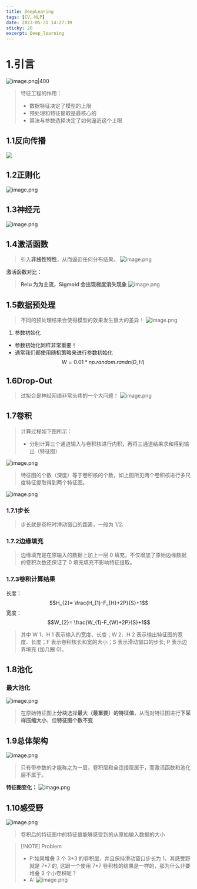 ```yaml
---
title: DeepLearing
tags: [CV，NLP]
date: 2023-05-31 14:27:39
sticky: 20
excerpt: Deep_learning
---
```


# 1.引言

![image.png|400](https://s2.loli.net/2023/05/31/mlfBuXI7pt2eCic.png)

> 特征工程的作用：
> 	- 数据特征决定了模型的上限
> 	- 预处理和特征提取是最核心的
> 	- 算法与参数选择决定了如何逼近这个上限


## 1.1反向传播

<img src="https://raw.githubusercontent.com/Alleyf/PictureMap/main/web_icons/202307251455407.png"/>

## 1.2正则化

![image.png](https://raw.githubusercontent.com/Alleyf/PictureMap/main/web_icons/202307251607343.png)

## 1.3神经元

![image.png](https://raw.githubusercontent.com/Alleyf/PictureMap/main/web_icons/202307251610745.png)

## 1.4激活函数

> 引入**非线性特性**，从而逼近任何分布结果。
![image.png](https://raw.githubusercontent.com/Alleyf/PictureMap/main/web_icons/202307251611276.png)

激活函数对比：
> **Relu 为为主流，Sigmoid 会出现梯度消失现象**
![image.png](https://raw.githubusercontent.com/Alleyf/PictureMap/main/web_icons/202307251616218.png)

## 1.5数据预处理

> 不同的预处理结果会使得模型的效果发生很大的差异！
![image.png](https://raw.githubusercontent.com/Alleyf/PictureMap/main/web_icons/202308012100980.png)
1. 参数初始化
 - 参数初始化同样非常重要！
 - 通常我们都使用随机策略来进行参数初始化
$$W = 0.01*np.random.randn (D, H)$$

## 1.6Drop-Out

> 过拟合是神经网络非常头疼的一个大问题！
![image.png](https://raw.githubusercontent.com/Alleyf/PictureMap/main/web_icons/202308012106533.png)

## 1.7卷积

> 计算过程如下图所示：
> - 分别计算三个通道输入与卷积核进行内积，再将三通道结果求和得到输出（特征图）

![image.png](https://raw.githubusercontent.com/Alleyf/PictureMap/main/web_icons/202308021949385.png)

> 特征图的个数（深度）等于卷积核的个数，如上图所见两个卷积核进行多尺度特征提取得到两个特征图。

![image.png](https://raw.githubusercontent.com/Alleyf/PictureMap/main/web_icons/202308121103471.png)


### 1.7.1步长

> 步长就是卷积时滑动窗口的距离，一般为 1/2.
### 1.7.2边缘填充

> 边缘填充是在原输入的数据上加上一层 0 填充，不仅增加了原始边缘数据的卷积次数还保证了 0 填充填充不影响特征提取。

### 1.7.3卷积计算结果

长度：$$H_{2}= \frac{H_{1}-F_{H}+2P}{S}+1$$
宽度： $$W_{2}= \frac{W_{1}-F_{W}+2P}{S}+1$$
> 其中 W 1、H 1 表示输入的宽度、长度；W 2、H 2 表示输出特征图的宽度、长度；F 表示卷积核长和宽的大小；S 表示滑动窗口的步长; P 表示边界填充 (加几圈 0)。


## 1.8池化

### 最大池化

![image.png](https://raw.githubusercontent.com/Alleyf/PictureMap/main/web_icons/202308121141086.png)

> 在原始特征图上**分块**选择**最大（最重要）的特征值**，从而对特征图进行**下采样压缩大小**，但**特征图个数不变**


## 1.9总体架构

![image.png](https://raw.githubusercontent.com/Alleyf/PictureMap/main/web_icons/202308121153214.png)

> 只有带参数的才能称之为一层，卷积层和全连接层属于，而激活函数和池化层不属于。

**特征图变化：**
![image.png](https://raw.githubusercontent.com/Alleyf/PictureMap/main/web_icons/202308121157274.png)


## 1.10感受野

![image.png](https://raw.githubusercontent.com/Alleyf/PictureMap/main/web_icons/202308121438899.png)

> 卷积后的特征图中的特征值能够感受到的从原始输入数据的大小


> [!NOTE] Problem
> - P:如果堆叠 3 个 3\*3 的卷积层，并且保持滑动窗口步长为 1，其感受野就是 7\*7 的,
这跟一个使用 7\*7 卷积核的结果是一样的，那为什么非要堆叠 3 个小卷积呢？
> - A: ![image.png](https://raw.githubusercontent.com/Alleyf/PictureMap/main/web_icons/202308121452977.png)



